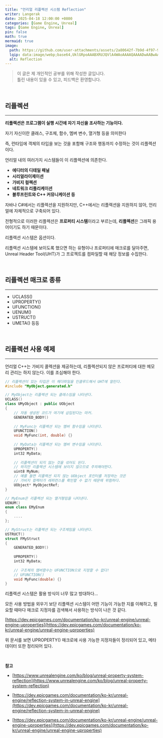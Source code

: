 ```yaml
---
title: "언리얼 리플렉션 시스템 Reflection"
writer: Langerak
date: 2025-04-18 12:00:00 +0800
categories: [Game Engine, Unreal]
tags: [Game Engine, Unreal]
pin: false
math: true
mermaid: true
image:
  path: https://github.com/user-attachments/assets/2a80642f-7b9d-4f97-9d40-6ea7095c9fa3
  lqip: data:image/webp;base64,UklGRpoAAABXRUJQVlA4WAoAAAAQAAAADwAABwAAQUxQSDIAAAARL0AmbZurmr57yyIiqE8oiG0bejIYEQTgqiDA9vqnsUSI6H+oAERp2HZ65qP/VIAWAFZQOCBCAAAA8AEAnQEqEAAIAAVAfCWkAALp8sF8rgRgAP7o9FDvMCkMde9PK7euH5M1m6VWoDXf2FkP3BqV0ZYbO6NA/VFIAAAA
  alt: Reflection
---
```


> 이 글은 제 개인적인 공부를 위해 작성한 글입니다.   
> 틀린 내용이 있을 수 있고, 피드백은 환영합니다.

<br/>

## 리플렉션

---

**리플렉션은 프로그램이 실행 시간에 자기 자신을 조사하는 기능이다.**

자기 자신이란 클래스, 구조체, 함수, 멤버 변수, 열거형 등을 의미한다

즉, 런타임에 객체의 타입을 보는 것을 포함해 구조와 행동까지 수정하는 것이 리플렉션이다.

언리얼 내의 여러가지 시스템들이 이 리플렉션에 의존한다.

- **에디터의 디테일 패널**
- **시리얼라이제이션**
- **가비지 컬렉션**
- **네트워크 리플리케이션**
- **블루프린트와 C++ 커뮤니케이션 등**

자바나 C#에서는 리플렉션을 지원하지만, C++에서는 리플렉션을 지원하지 않아, 언리얼에 자체적으로 구축되어 있다.

전형적으로 이러한 리플렉션은 **프로퍼티 시스템**이라고 부르는데, **리플렉션**은 그래픽 용어이기도 하기 때문이다.

리플렉션 시스템은 옵션이다.

리플렉션 시스템에 보이도록 했으면 하는 유형이나 프로퍼티에 매크로를 달아주면, Unreal Header Tool(UHT)가 그 프로젝트를 컴파일할 때 해당 정보를 수집한다.

<br/>

## **리플렉션 매크로 종류**

---

- UCLASS()
- UPROPERTY()
- UFUNCTION()
- UENUM()
- USTRUCT()
- UMETA() 등등

<br/>

## 리플렉션 사용 예제

---

언리얼 C++는 가비지 콜렉션을 제공하는데, 리플렉션되지 않은 프로퍼티에 대한 메모리 관리는 하지 않는다. 이를 조심해야 한다.

```cpp
// 리플렉션이 있는 타입은 이 헤더파일을 인클루드해서 UHT에 알린다.
#include "MyObject.generated.h"

// MyObject는 리플렉션 되는 클래스임을 나타낸다.
UCLASS()
class UMyObject : public UObject
{
    // 자동 생성된 코드가 여기에 삽입된다는 마커.
    GENERATED_BODY()
    
    // MyFunc는 리플렉션 되는 멤버 함수임을 나타낸다.
    UFUNCTION()
    void MyFunc(int, double) {}
    
    // MyData는 리플렉션 되는 멤버 변수임을 나타낸다.
    UPROPERTY()
    int32 MyData;
    
    // 리플렉션이 되지 않는 것을 섞어도 된다.
    // 하지만 리플렉션 시스템에 보이지 않으므로 주의해야한다.
    uint8 MyNum;
    // 예를 들면 리플렉션 되지 않는 UObject 포인터를 저장하는 것은 
    // 가비지 컬렉터가 레퍼런스를 확인할 수 없기 때문에 위험하다.
    UObject* MyObjectRef;
}

// MyEnum은 리플렉션 되는 열거형임을 나타낸다.
UENUM()
enum class EMyEnum
{
    ....
};

// MyStruct는 리플렉션 되는 구조체임을 나타낸다.
USTRUCT()
struct FMyStruct
{
    GENERATED_BODY()
    
    UPROPERTY()
    int32 MyData;
    
    // 구조체의 멤버함수는 UFUNCTION으로 지정할 수 없다!
    // UFUNCTION()
    void MyFunc(double) {}
}
```

리플렉션 시스템은 활용 방식이 너무 많고 방대하다…

모든 사용 방법을 외우기 보단 리플렉션 시스템이 어떤 기능이 가능한 지를 이해하고, 필요할 때마다 매크로 지정자를 검색해서 사용하는 방식이 나은 것 같다.

[https://dev.epicgames.com/documentation/ko-kr/unreal-engine/unreal-engine-uproperties](https://dev.epicgames.com/documentation/ko-kr/unreal-engine/unreal-engine-uproperties)

위 문서를 보면 UPROPERTY() 매크로에 사용 가능한 지정자들이 정리되어 있고, 메타 데이터 또한 정리되어 있다.

<br/>

__참고__

- [https://www.unrealengine.com/ko/blog/unreal-property-system-reflection](https://www.unrealengine.com/ko/blog/unreal-property-system-reflection)

- [https://dev.epicgames.com/documentation/ko-kr/unreal-engine/reflection-system-in-unreal-engine](https://dev.epicgames.com/documentation/ko-kr/unreal-engine/reflection-system-in-unreal-engine)

- [https://dev.epicgames.com/documentation/ko-kr/unreal-engine/unreal-engine-uproperties](https://dev.epicgames.com/documentation/ko-kr/unreal-engine/unreal-engine-uproperties)
